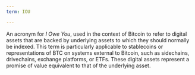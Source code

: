 ```yaml
---
term: IOU

---
```

An acronym for _I Owe You_, used in the context of Bitcoin to refer to digital assets that are backed by underlying assets to which they should normally be indexed. This term is particularly applicable to stablecoins or representations of BTC on systems external to Bitcoin, such as sidechains, drivechains, exchange platforms, or ETFs. These digital assets represent a promise of value equivalent to that of the underlying asset.